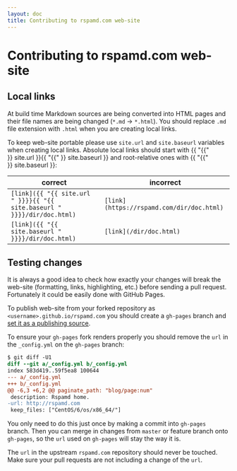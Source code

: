 ```yaml
---
layout: doc
title: Contributing to rspamd.com web-site
---
```

# Contributing to rspamd.com web-site

## Local links

At build time Markdown sources are being converted into HTML pages and their file names are being changed (`*.md` → `*.html`). You should replace `.md` file extension with `.html` when you are creating local links.

To keep web-site portable please use `site.url` and `site.baseurl` variables when creating local links. Absolute local links should start with {{ "{{" }}&nbsp;site.url&nbsp;}}{{ "{{" }}&nbsp;site.baseurl&nbsp;}} and root-relative ones with {{ "{{" }}&nbsp;site.baseurl&nbsp;}}:

<div class="table-responsive">
  <table class="table">
    <thead>
      <tr>
        <th>correct</th>
        <th>incorrect</th>
      </tr>
    </thead>
    <tbody>
      <tr>
        <td><code>[link]({{ "{{ site.url " }}}}{{ "{{ site.baseurl " }}}}/dir/doc.html)</code></td>
        <td><code>[link](https://rspamd.com/dir/doc.html)</code></td>
      </tr>
      <tr>
        <td><code>[link]({{ "{{ site.baseurl " }}}}/dir/doc.html)</code></td>
        <td><code>[link](/dir/doc.html)</code></td>
      </tr>
    </tbody>
  </table>
</div>

## Testing changes

It is always a good idea to check how exactly your changes will break the web-site (formatting, links, highlighting, etc.) before sending a pull request. Fortunately it could be easily done with GitHub Pages.

To publish web-site from your forked repository as `<username>.github.io/rspamd.com` you should create a `gh-pages` branch and [set it as a publishing source](https://help.github.com/articles/configuring-a-publishing-source-for-github-pages/#enabling-github-pages-to-publish-your-site-from-master-or-gh-pages).
	
To ensure your `gh-pages` fork renders properly you should remove the `url` in the `_config.yml` on the `gh-pages` branch:

```diff
$ git diff -U1
diff --git a/_config.yml b/_config.yml
index 583d419..59f5ea8 100644
--- a/_config.yml
+++ b/_config.yml
@@ -6,3 +6,2 @@ paginate_path: "blog/page:num"
 description: Rspamd home.
-url: http://rspamd.com
 keep_files: ["CentOS/6/os/x86_64/"]
```

You only need to do this just once by making a commit into `gh-pages` branch. Then you can merge in changes from `master` or feature branch onto `gh-pages`, so the `url` used on `gh-pages` will stay the way it is.
  
The `url` in the upstream `rspamd.com` repository should never be touched. Make sure your pull requests are not including a change of the `url`.
